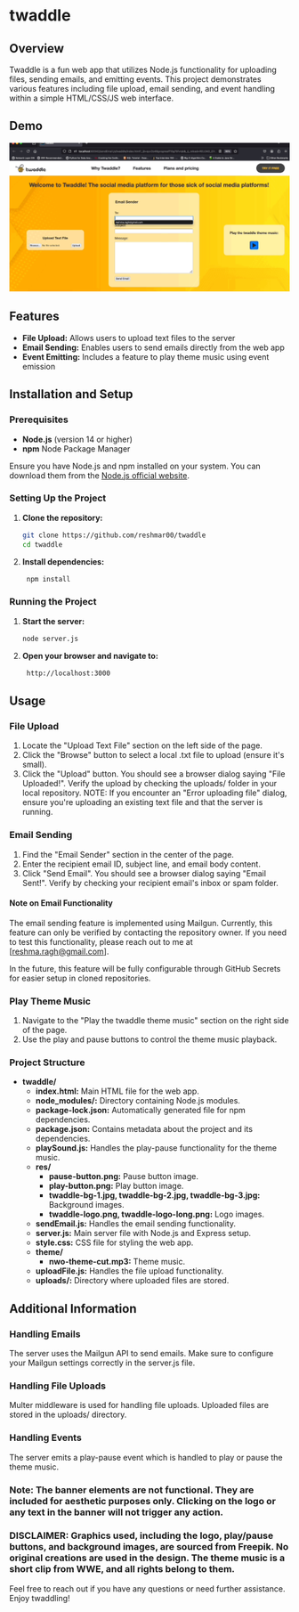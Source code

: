 # twaddle

## Overview

Twaddle is a fun web app that utilizes Node.js functionality for uploading files, sending emails, and emitting events. This project demonstrates various features including file upload, email sending, and event handling within a simple HTML/CSS/JS web interface.

## Demo

![Demo](./twaddle/twaddle-demo.gif)

## Features

- **File Upload:** Allows users to upload text files to the server
- **Email Sending:** Enables users to send emails directly from the web app
- **Event Emitting:** Includes a feature to play theme music using event emission

## Installation and Setup

### Prerequisites

- **Node.js** (version 14 or higher)
- **npm** Node Package Manager

Ensure you have Node.js and npm installed on your system. You can download them from the [Node.js official website](https://nodejs.org/en).

### Setting Up the Project

1. **Clone the repository:**

   ```sh
   git clone https://github.com/reshmar00/twaddle
   cd twaddle

2. **Install dependencies:**

   ```sh
    npm install

### Running the Project

1. **Start the server:**

   ```sh
   node server.js

3. **Open your browser and navigate to:**

   ```sh
    http://localhost:3000

## Usage

### File Upload
1. Locate the "Upload Text File" section on the left side of the page.
2. Click the "Browse" button to select a local .txt file to upload (ensure it's small).
3. Click the "Upload" button. You should see a browser dialog saying "File Uploaded!". Verify the upload by checking the uploads/ folder in your local repository.
   NOTE: If you encounter an "Error uploading file" dialog, ensure you're uploading an existing text file and that the server is running.

### Email Sending
1. Find the "Email Sender" section in the center of the page.
2. Enter the recipient email ID, subject line, and email body content.
3. Click "Send Email". You should see a browser dialog saying "Email Sent!". Verify by checking your recipient email's inbox or spam folder.

#### Note on Email Functionality

The email sending feature is implemented using Mailgun. Currently, this feature can only be verified by contacting the repository owner. If you need to test this functionality, please reach out to me at [reshma.ragh@gmail.com].

In the future, this feature will be fully configurable through GitHub Secrets for easier setup in cloned repositories.

### Play Theme Music
1. Navigate to the "Play the twaddle theme music" section on the right side of the page.
2. Use the play and pause buttons to control the theme music playback.
   

### Project Structure

- **twaddle/**
  - **index.html:** Main HTML file for the web app.
  - **node_modules/:** Directory containing Node.js modules.
  - **package-lock.json:** Automatically generated file for npm dependencies.
  - **package.json:** Contains metadata about the project and its dependencies.
  - **playSound.js:** Handles the play-pause functionality for the theme music.
  - **res/**
    - **pause-button.png:** Pause button image.
    - **play-button.png:** Play button image.
    - **twaddle-bg-1.jpg, twaddle-bg-2.jpg, twaddle-bg-3.jpg:** Background images.
    - **twaddle-logo.png, twaddle-logo-long.png:** Logo images.
  - **sendEmail.js:** Handles the email sending functionality.
  - **server.js:** Main server file with Node.js and Express setup.
  - **style.css:** CSS file for styling the web app.
  - **theme/**
    - **nwo-theme-cut.mp3:** Theme music.
  - **uploadFile.js:** Handles the file upload functionality.
  - **uploads/:** Directory where uploaded files are stored.

## Additional Information

### Handling Emails
The server uses the Mailgun API to send emails. Make sure to configure your Mailgun settings correctly in the server.js file.

### Handling File Uploads
Multer middleware is used for handling file uploads. Uploaded files are stored in the uploads/ directory.

### Handling Events
The server emits a play-pause event which is handled to play or pause the theme music.

### Note: The banner elements are not functional. They are included for aesthetic purposes only. Clicking on the logo or any text in the banner will not trigger any action.

### DISCLAIMER: Graphics used, including the logo, play/pause buttons, and background images, are sourced from Freepik. No original creations are used in the design. The theme music is a short clip from WWE, and all rights belong to them.

Feel free to reach out if you have any questions or need further assistance. Enjoy twaddling!
